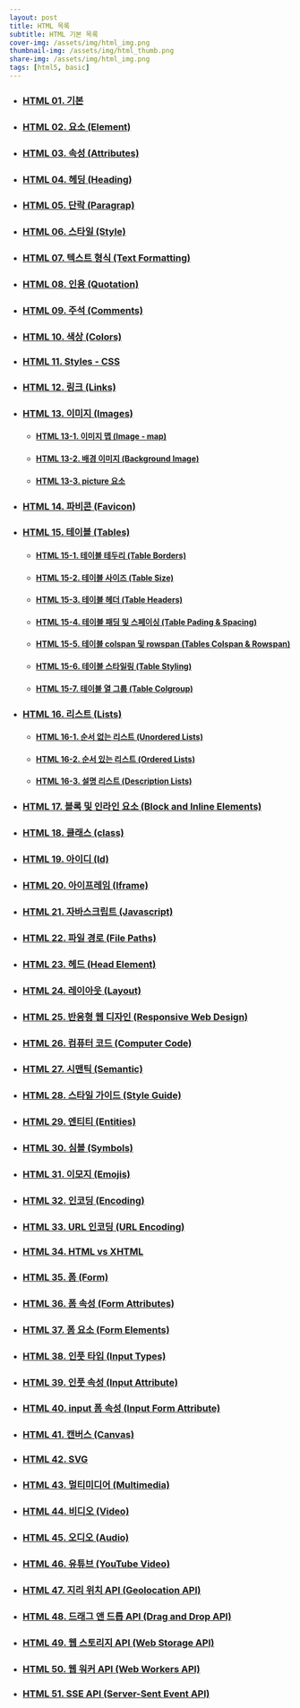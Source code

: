 ```yaml
---
layout: post
title: HTML 목록
subtitle: HTML 기본 목록
cover-img: /assets/img/html_img.png
thumbnail-img: /assets/img/html_thumb.png
share-img: /assets/img/html_img.png
tags: [html5, basic]
---
```


+ ### [HTML 01. 기본][html-basic]
+ ### [HTML 02. 요소 (Element)][html-elements]
+ ### [HTML 03. 속성 (Attributes)][html-attributes]
+ ### [HTML 04. 헤딩 (Heading)][html-heading]
+ ### [HTML 05. 단락 (Paragrap)][html-paragraps]
+ ### [HTML 06. 스타일 (Style)][html-styles]
+ ### [HTML 07. 텍스트 형식 (Text Formatting)][html-text-formatting]
+ ### [HTML 08. 인용 (Quotation)][html-quotation]
+ ### [HTML 09. 주석 (Comments)][html-comments]
+ ### [HTML 10. 색상 (Colors)][html-colors]
+ ### [HTML 11. Styles - CSS][html-css]
+ ### [HTML 12. 링크 (Links)][html-links]
+ ### [HTML 13. 이미지 (Images)][html-images]
  * #### [HTML 13-1. 이미지 맵 (Image - map)][html-image-map]
  * #### [HTML 13-2. 배경 이미지 (Background Image)][html-background-image]
  * #### [HTML 13-3. picture 요소][html-picture-element]
+ ### [HTML 14. 파비콘 (Favicon)][html-favicon]
+ ### [HTML 15. 테이블 (Tables)][html-tables]
  * #### [HTML 15-1. 테이블 테두리 (Table Borders)][html-table-borders]
  * #### [HTML 15-2. 테이블 사이즈 (Table Size)][html-table-sizes]
  * #### [HTML 15-3. 테이블 헤더 (Table Headers)][html-table-headers]
  * #### [HTML 15-4. 테이블 패딩 및 스페이싱 (Table Pading & Spacing)][html-table-padding-spacing]
  * #### [HTML 15-5. 테이블 colspan 및 rowspan (Tables Colspan & Rowspan)][html-table-colspan-rowspan]
  * #### [HTML 15-6. 테이블 스타일링 (Table Styling)][html-table-styling]
  * #### [HTML 15-7. 테이블 열 그룹 (Table Colgroup)][html-table-colgroup]
+ ### [HTML 16. 리스트 (Lists)][html-lists]
  * #### [HTML 16-1. 순서 없는 리스트 (Unordered Lists)][html-unordered-lists]
  * #### [HTML 16-2. 순서 있는 리스트 (Ordered Lists)][html-ordered-lists]
  * #### [HTML 16-3. 설명 리스트 (Description Lists)][html-description-list]
+ ### [HTML 17. 블록 및 인라인 요소 (Block and Inline Elements)][html-block-inline]
+ ### [HTML 18. 클래스 (class)][html-class]
+ ### [HTML 19. 아이디 (Id)][html-id]
+ ### [HTML 20. 아이프레임 (Iframe)][html-iframes]
+ ### [HTML 21. 자바스크립트 (Javascript)][html-javascript]
+ ### [HTML 22. 파일 경로 (File Paths)][html-file-paths]
+ ### [HTML 23. 헤드 (Head Element)][html-head]
+ ### [HTML 24. 레이아웃 (Layout)][html-layout]
+ ### [HTML 25. 반응형 웹 디자인 (Responsive Web Design)][html-responsive]
+ ### [HTML 26. 컴퓨터 코드 (Computer Code)][html-computer-code]
+ ### [HTML 27. 시맨틱 (Semantic)][html-semantic]
+ ### [HTML 28. 스타일 가이드 (Style Guide)][html-style-guide]
+ ### [HTML 29. 엔티티 (Entities)][html-entities]
+ ### [HTML 30. 심볼 (Symbols)][html-symbols]
+ ### [HTML 31. 이모지 (Emojis)][html-emojis]
+ ### [HTML 32. 인코딩 (Encoding)][html-encoding]
+ ### [HTML 33. URL 인코딩 (URL Encoding)][html-url-encoding]
+ ### [HTML 34. HTML vs XHTML][html-xhtml]
+ ### [HTML 35. 폼 (Form)][html-form]
+ ### [HTML 36. 폼 속성 (Form Attributes)][html-form-attribute]
+ ### [HTML 37. 폼 요소 (Form Elements)][html-form-elements]
+ ### [HTML 38. 인풋 타입 (Input Types)][html-input-type]
+ ### [HTML 39. 인풋 속성 (Input Attribute)][html-input-attribute]
+ ### [HTML 40. input 폼 속성 (Input Form Attribute)][html-input-form-attribute]
+ ### [HTML 41. 캔버스 (Canvas)][html-canvas]
+ ### [HTML 42. SVG][html-svg]
+ ### [HTML 43. 멀티미디어 (Multimedia)][html-media]
+ ### [HTML 44. 비디오 (Video)][html-video]
+ ### [HTML 45. 오디오 (Audio)][html-audio]
+ ### [HTML 46. 유튜브 (YouTube Video)][html-youtube-video]
+ ### [HTML 47. 지리 위치 API (Geolocation API)][html-geoloaction]
+ ### [HTML 48. 드래그 앤 드롭 API (Drag and Drop API)][html-drag-drop]
+ ### [HTML 49. 웹 스토리지 API (Web Storage API)][html-web-storage]
+ ### [HTML 50. 웹 워커 API (Web Workers API)][html-web-worker]
+ ### [HTML 51. SSE API (Server-Sent Event API)][html-sse]

[html-basic]: https://devjiraynor.github.io/2022-03-18-html-basic/ "html 기본"
[html-elements]: https://devjiraynor.github.io/2022-03-19-html-elements/ "html 요소"
[html-attributes]: https://devjiraynor.github.io/2022-03-19-html-attributes/ "html 속성"
[html-heading]: https://devjiraynor.github.io/2022-03-19-html-heading/ "html 헤딩"
[html-paragraps]: https://devjiraynor.github.io/2022-03-19-html-paragraps/ "html 단락"
[html-styles]: https://devjiraynor.github.io/2022-03-20-html-styles/ "html 스타일"
[html-text-formatting]: https://devjiraynor.github.io/2022-03-20-html-text-formatting/ "html 텍스트 형식 지정"
[html-quotation]: https://devjiraynor.github.io/2022-03-20-html-quotation/ "html 인용"
[html-comments]: https://devjiraynor.github.io/2022-03-20-html-comments/ "html 주석"
[html-colors]: https://devjiraynor.github.io/2022-03-20-html-colors/ "html 색상"
[html-css]: https://devjiraynor.github.io/2022-03-21-html-css/ "html css"
[html-links]: https://devjiraynor.github.io/2022-03-21-html-links/ "html 링크"
[html-images]: https://devjiraynor.github.io/2022-03-22-html-images/ "html 이미지"
[html-image-map]: https://devjiraynor.github.io/2022-03-22-html-image-map/ "html 이미지 맵"
[html-background-image]: https://devjiraynor.github.io/2022-03-22-html-background-image/ "html 배경 이미지"
[html-picture-element]: https://devjiraynor.github.io/2022-03-22-html-picture-element/ "html picture 요소"
[html-favicon]: https://devjiraynor.github.io/2022-03-23-html-favicon/ "html 파비콘"
[html-tables]: https://devjiraynor.github.io/2022-03-23-html-tables/ "html 테이블"
[html-table-borders]: https://devjiraynor.github.io/2022-03-23-html-table-borders/ "html 테이블 테두리"
[html-table-sizes]: https://devjiraynor.github.io/2022-03-23-html-table-sizes/ "html 테이블 사이즈"
[html-table-headers]: https://devjiraynor.github.io/2022-03-23-html-table-header/ "html 테이블 헤더"
[html-table-padding-spacing]: https://devjiraynor.github.io/2022-03-23-html-table-padding-spacing/ "html 테이블 패딩 및 스페이싱"
[html-table-colspan-rowspan]: https://devjiraynor.github.io/2022-03-23-html-table-colspan-rowspan/ "html 테이블 colspan 및 rowspan"
[html-table-styling]: https://devjiraynor.github.io/2022-03-23-html-table-styling/ "HTML 테이블 스타일링"
[html-table-colgroup]: https://devjiraynor.github.io/2022-03-23-html-table-colgroup/ "html 테이블 열 그룹"
[html-lists]: https://devjiraynor.github.io/2022-03-23-html-lists/ "html 리스트"
[html-unordered-lists]: https://devjiraynor.github.io/2022-03-23-html-unordered-lists/ "html 순서 없는 리스트"
[html-ordered-lists]: https://devjiraynor.github.io/2022-03-23-html-ordered-lists/ "html 순서 있는 리스트"
[html-description-list]: https://devjiraynor.github.io/2022-03-23-html-description-list/ "html 설명 리스트"
[html-block-inline]: https://devjiraynor.github.io/2022-03-23-html-block-inline/ "html 블록 및 인라인 요소"
[html-class]: https://devjiraynor.github.io/2022-03-23-html-class/ "html 클래스"
[html-id]: https://devjiraynor.github.io/2022-03-23-html-id/ "html 아이디"
[html-iframes]: https://devjiraynor.github.io/2022-03-24-html-iframes/ "html iframe"
[html-javascript]: https://devjiraynor.github.io/2022-03-24-html-javascript/ "html 자바스크립트"
[html-file-paths]: https://devjiraynor.github.io/2022-03-24-html-file-paths/ "html 파일 경로"
[html-head]: https://devjiraynor.github.io/2022-03-25-html-head/ "html 헤드"
[html-layout]: https://devjiraynor.github.io/2022-03-25-html-layout/ "html 레이아웃"
[html-responsive]: https://devjiraynor.github.io/2022-03-25-html-responsive/ "html 반응형 웹 디자인"
[html-computer-code]: https://devjiraynor.github.io/2022-03-25-html-computer-code/ "html 컴퓨터 코드"
[html-semantic]: https://devjiraynor.github.io/2022-03-25-html-semantic/ "html 시맨틱"
[html-style-guide]: https://devjiraynor.github.io/2022-03-25-html-style-guide/ "html 스타일 가이드"
[html-entities]: https://devjiraynor.github.io/2022-03-26-html-entities/ "html 엔티티"
[html-symbols]: https://devjiraynor.github.io/2022-03-26-html-symbols/ "html 심볼"
[html-emojis]: https://devjiraynor.github.io/2022-03-26-html-emojis/ "html 이모지"
[html-encoding]: https://devjiraynor.github.io/2022-03-26-html-encoding/ "html 인코딩"
[html-url-encoding]: https://devjiraynor.github.io/2022-03-26-html-url-encoding/ "html url 인코딩"
[html-xhtml]: https://devjiraynor.github.io/2022-03-26-html-xhtml/ "html xhtml"
[html-form]: https://devjiraynor.github.io/2022-03-26-html-form/ "html 폼"
[html-form-attribute]: https://devjiraynor.github.io/2022-03-26-html-form-attribute/ "html 폼 속성"
[html-form-elements]: https://devjiraynor.github.io/2022-03-26-html-form-elements/ "html 폼 요소"
[html-input-type]: https://devjiraynor.github.io/2022-03-26-html-input-type/ "html 인풋 타입"
[html-input-attribute]: https://devjiraynor.github.io/2022-03-26-html-input-attribute/ "html 인풋 속성"
[html-input-form-attribute]: https://devjiraynor.github.io/2022-03-26-html-input-form-attribute/ "html 인풋 폼 속성"
[html-canvas]: https://devjiraynor.github.io/2022-03-28-html-canvas/ "html 캔버스"
[html-svg]: https://devjiraynor.github.io/2022-03-28-html-svg/ "html SVG"
[html-media]: https://devjiraynor.github.io/2022-03-29-html-media/ "html "
[html-video]: https://devjiraynor.github.io/2022-03-29-html-video/ "html 비디오"
[html-audio]: https://devjiraynor.github.io/2022-03-29-html-audio/ "html 오디오"
[html-youtube-video]: https://devjiraynor.github.io/2022-03-29-html-youtube-video/ "html 유튜브"
[html-geoloaction]: https://devjiraynor.github.io/2022-03-30-html-geoloaction/ "html 지리 위치"
[html-drag-drop]: https://devjiraynor.github.io/2022-03-30-html-drag-drop/ "html 드래그 앤 드롭"
[html-web-storage]: https://devjiraynor.github.io/2022-03-30-html-web-storage/ "html 웹 스토리지"
[html-web-worker]: https://devjiraynor.github.io/2022-03-30-html-web-worker/ "html 웹 "
[html-sse]: https://devjiraynor.github.io/2022-03-30-html-sse/ "html sse"
